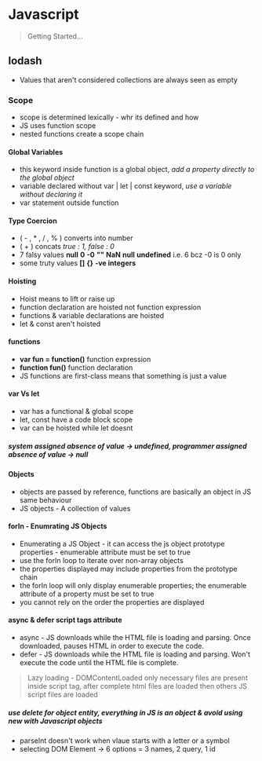 # Javascript

> Getting Started...

## lodash

* Values that aren't considered collections are always seen as empty

### Scope

* scope is determined lexically - whr its defined and how
* JS uses function scope
* nested functions create a scope chain

#### Global Variables

* this keyword inside function is a global object, _add a property directly to the global object_
* variable declared without var | let | const keyword, _use a variable without declaring it_
* var statement outside function

#### Type Coercion

* ( - , * , / , % ) converts into number
* ( + ) concats _true : 1, false : 0_
* 7 falsy values __null__ __0__ __-0__ __""__ __NaN__ __null__ __undefined__  i.e. 6 bcz -0 is 0 only
* some truty values __[]__ __{}__ __-ve integers__

#### Hoisting

* Hoist means to lift or raise up
* function declaration are hoisted not function expression
* functions & variable declarations are hoisted
* let & const aren't hoisted

#### functions

* __var fun = function()__ function expression
* __function fun()__ function declaration
* JS functions are first-class means that something is just a value

#### var Vs let

* var has a functional & global scope
* let, const have a code block scope
* var can be hoisted while let doesnt

##### system assigned absence of value -> undefined, programmer assigned absence of value -> null

#### Objects

* objects are passed by reference, functions are basically an object in JS same behaviour
* JS objects - A collection of values

#### forIn - Enumrating JS Objects

* Enumerating a JS Object - it can access the js object prototype properties - enumerable attribute must be set to true
* use the forIn loop to iterate over non-array objects
* the properties displayed may include properties from the prototype chain
* the forIn loop will only display enumerable properties; the enumerable attribute of a property must be set to true
* you cannot rely on the order the properties are displayed

#### async & defer script tags attribute

* async - JS downloads while the HTML file is loading and parsing. Once downloaded, pauses HTML in order to execute the code.
* defer - JS downloads while the HTML file is loading and parsing. Won't execute the code until the HTML file is complete.

> Lazy loading - DOMContentLoaded only necessary files are present inside script tag, after complete html files are loaded then others JS script files are loaded

##### use delete for object entity, everything in JS is an object & avoid using new with Javascript objects

* parseInt doesn't work when vlaue starts with a letter or a symbol
* selecting DOM Element -> 6 options = 3 names, 2 query, 1 id
